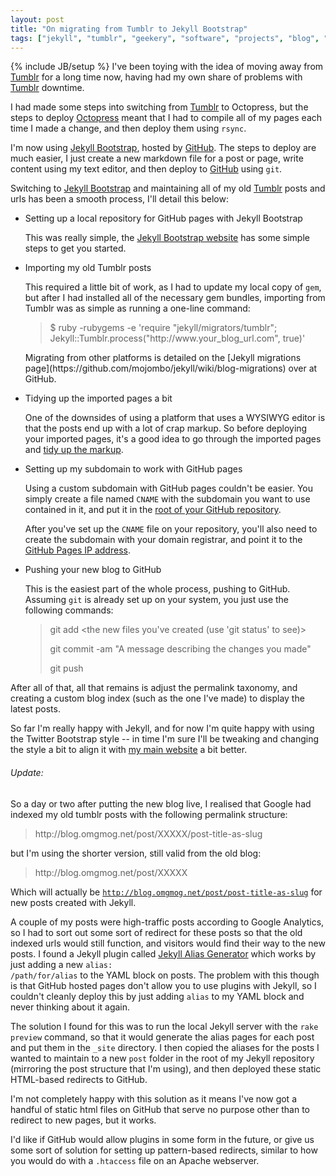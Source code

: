 ```yaml
---
layout: post
title: "On migrating from Tumblr to Jekyll Bootstrap"
tags: ["jekyll", "tumblr", "geekery", "software", "projects", "blog", "github"]
---
```

{% include JB/setup %}
I've been toying with the idea of moving away from [Tumblr](http://www.tumblr.com) for a long time now, having had my own share of problems with [Tumblr](http://www.tumblr.com) downtime.

I had made some steps into switching from [Tumblr](http://www.tumblr.com) to Octopress, but the steps to deploy [Octopress](http://octopress.org) meant that I had to compile all of my pages each time I made a change, and then deploy them using <code>rsync</code>.

I'm now using [Jekyll Bootstrap](http://jekyllbootstrap.com/), hosted by [GitHub](http://www.github.com). The steps to deploy are much easier, I just create a new markdown file for a post or page, write content using my text editor, and then deploy to [GitHub](http://www.github.com) using <code>git</code>.

Switching to [Jekyll Bootstrap](http://jekyllbootstrap.com/) and maintaining all of my old [Tumblr](http://www.tumblr.com) posts and urls has been a smooth process, I'll detail this below:

* Setting up a local repository for GitHub pages with Jekyll Bootstrap

	This was really simple, the [Jekyll Bootstrap website](http://jekyllbootstrap.com/index.html#start-now) has some simple steps to get you started.

* Importing my old Tumblr posts

	This required a little bit of work, as I had to update my local copy of <code>gem</code>, but after I had installed all of the necessary gem bundles, importing from Tumblr was as simple as running a one-line command:
 	<blockquote class="code">
		<p>
			$ ruby -rubygems -e 'require "jekyll/migrators/tumblr"; Jekyll::Tumblr.process("http://www.your_blog_url.com", true)'
		</p>
 	</blockquote>
 	Migrating from other platforms is detailed on the [Jekyll migrations page](https://github.com/mojombo/jekyll/wiki/blog-migrations) over at GitHub.

* Tidying up the imported pages a bit

 	One of the downsides of using a platform that uses a WYSIWYG editor is that the posts end up with a lot of crap markup. So before deploying your imported pages, it's a good idea to go through the imported pages and [tidy up the markup](https://github.com/omgmog/omgmog.github.com/commit/8c6eac2586d6989301162a05a3b19f4daea52d50).

* Setting up my subdomain to work with GitHub pages

	Using a custom subdomain with GitHub pages couldn't be easier. You simply create a file named <code>CNAME</code> with the subdomain you want to use contained in it, and put it in the [root of your GitHub repository](https://github.com/omgmog/omgmog.github.com/blob/master/CNAME).

	After you've set up the <code>CNAME</code> file on your repository, you'll also need to create the subdomain with your domain registrar, and point it to the [GitHub Pages IP address](http://pages.github.com/#custom_domains).

* Pushing your new blog to GitHub

	This is the easiest part of the whole process, pushing to GitHub. Assuming <code>git</code> is already set up on your system, you just use the following commands:
	<blockquote class="code">
		<p>
			git add &lt;the new files you've created (use 'git status' to see)&gt;
		</p>
		<p>
			git commit -am "A message describing the changes you made"
		</p>
		<p>
			git push
		</p>
	</blockquote>

After all of that, all that remains is adjust the permalink taxonomy, and creating a custom blog index (such as the one I've made) to display the latest posts.

So far I'm really happy with Jekyll, and for now I'm quite happy with using the Twitter Bootstrap style -- in time I'm sure I'll be tweaking and changing the style a bit to align it with [my main website](http://www.omgmog.net) a bit better.

###### Update:

So a day or two after putting the new blog live, I realised that Google had indexed my old tumblr posts with the following permalink structure:

<blockquote class="code">
<p>
http://blog.omgmog.net/post/XXXXX/post-title-as-slug
</p>
</blockquote>

but I'm using the shorter version, still valid from the old blog:

<blockquote class="code">
<p>
http://blog.omgmog.net/post/XXXXX
</p>
</blockquote>

Which will actually be <code>http://blog.omgmog.net/post/post-title-as-slug</code> for new posts created with Jekyll.

A couple of my posts were high-traffic posts according to Google Analytics, so I had to sort out some sort of redirect for these posts so that the old indexed urls would still function, and visitors would find their way to the new posts. I found a Jekyll plugin called [Jekyll Alias Generator](https://github.com/tsmango/jekyll_alias_generator) which works by just adding a new <code>alias: /path/for/alias</code> to the YAML block on posts. The problem with this though is that GitHub hosted pages don't allow you to use plugins with Jekyll, so I couldn't cleanly deploy this by just adding <code>alias</code> to my YAML block and never thinking about it again.

The solution I found for this was to run the local Jekyll server with the <code>rake preview</code> command, so that it would generate the alias pages for each post and put them in the <code>_site</code> directory. I then copied the aliases for the posts I wanted to maintain to a new <code>post</code> folder in the root of my Jekyll repository (mirroring the post structure that I'm using), and then deployed these static HTML-based redirects to GitHub.

I'm not completely happy with this solution as it means I've now got a handful of static html files on GitHub that serve no purpose other than to redirect to new pages, but it works.

I'd like if GitHub would allow plugins in some form in the future, or give us some sort of solution for setting up pattern-based redirects, similar to how you would do with a <code>.htaccess</code> file on an Apache webserver.